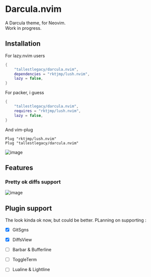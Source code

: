 # Darcula.nvim

A Darcula theme, for Neovim.  
Work in progress.

## Installation

For lazy.nvim users

```lua
{
    "tallestlegacy/darcula.nvim",
    dependencies = "rktjmp/lush.nvim",
    lazy = false,
}
```

For packer, i guess

```lua
{
    "tallestlegacy/darcula.nvim",
    requires = "rktjmp/lush.nvim",
    lazy = false,
}
```

And vim-plug

```vim
Plug "rktjmp/lush.nvim"
Plug "tallestlegacy/darcula.nvim"
```

![image](https://github.com/tallestlegacy/darcula.nvim/assets/71118951/17a3d80b-cc48-4548-a27c-7ed1cd5f388c)

## Features

### Pretty ok diffs support
![image](https://github.com/tallestlegacy/darcula.nvim/assets/71118951/6371f4c9-9bdf-46cc-a0f7-8e16e38e7dd6)

## Plugin support

The look kinda ok now, but could be better.
PLanning on supporting :

- [x] GitSgns
- [x] DiffsView
- [ ] Barbar & Bufferline
- [ ] ToggleTerm
- [ ] Lualine & Lightline




